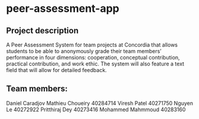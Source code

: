 # peer-assessment-app
## Project description
A Peer Assessment System for team projects at Concordia that allows students to be able to anonymously grade their team members’ performance in four dimensions: cooperation, conceptual contribution, practical contribution, and work ethic. The system will also feature a text field that will allow for detailed feedback. 
## Team members:
Daniel Caradjov
Mathieu Choueiry 40284714
Viresh Patel 40271750
Nguyen Le 40272922
Pritthiraj Dey 40273416 
Mohammed Mahmmoud 40283160
